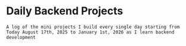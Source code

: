 # Daily Backend Projects

	A log of the mini projects I build every single day starting from Today August 17th, 2025 to January 1st, 2026 as I learn backend development
